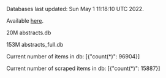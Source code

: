 Databases last updated: Sun May  1 11:18:10 UTC 2022. 

Available [here](https://github.com/cbeauhilton/ash-db/releases).


20M	abstracts.db

153M	abstracts_full.db

Current number of items in db:
[{"count(*)": 96904}]

Current number of scraped items in db:
[{"count(*)": 15887}]
